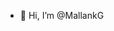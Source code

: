 - 👋 Hi, I’m @MallankG


<!---
MallankG/MallankG is a ✨ special ✨ repository because its `README.md` (this file) appears on your GitHub profile.
You can click the Preview link to take a look at your changes.
--->
